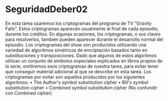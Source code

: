 # SeguridadDeber02

En esta tarea usaremos los criptogramas del programa de TV “Gravity Falls”. Estos criptogramas
aparecen usualmente al final de cada episodio, durante los créditos. En algunas ocasiones, los
criptogramas, o sus claves para resolverlos, también pueden aparecer durante el desarrollo normal del
episodio.
Los criptogramas del show son producidos utilizando una variedad de algoritmos simétricos de
encriptación basados tanto en substituciones y transposiciones. Dado que algunos de estos algoritmos
utilizan un conjunto de símbolos especiales explicados en libros propios de la serie, omitiremos esos
criptogramas de nuestra tarea, para evitar tener que conseguir material adicional al que se describe en
esta tarea. Los criptogramas por evitar son aquellos producidos por los siguientes algoritmos:
• The Author's symbol substitution cipher
• Bill's symbol substitution cipher
• Combined symbol substitution cipher (No confundir con Combined cipher)